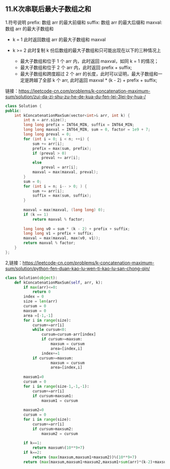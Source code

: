 ## 11.K次串联后最大子数组之和



1.符号说明
prefix: 数组 arr 的最大前缀和
suffix: 数组 arr 的最大后缀和
maxval: 数组 arr 的最大子数组和

- k = 1
  此时返回数组 arr 的最大子数组和 maxval

- k >= 2
  此时复制 k 份后数组的最大子数组和只可能出现在以下的三种情况上
  - 最大子数组和位于 1 个 arr 内，此时返回 maxval，如同 k = 1 的情况；
  - 最大子数组和位于 2 个 arr 内，此时返回 prefix + suffix;
  - 最大子数组和跨度超过 2 个 arr 的长度，此时可以证明，最大子数组和一定是跨越了全部 k 个 arr, 此时返回 maxval * (k - 2) + prefix + suffix;

链接：https://leetcode-cn.com/problems/k-concatenation-maximum-sum/solution/zui-da-zi-shu-zu-he-de-kua-du-fen-lei-3lei-by-hua-/



```c++
class Solution {
public:
    int kConcatenationMaxSum(vector<int>& arr, int k) {
        int n = arr.size();
        long long prefix = INT64_MIN, suffix = INT64_MIN;
        long long maxval = INT64_MIN, sum = 0, factor = 1e9 + 7;
        long long preval = 0;
        for (int i = 0; i < n; ++i) {
            sum += arr[i];
            prefix = max(sum, prefix);
            if (preval > 0)
                preval += arr[i];
            else
                preval = arr[i];
            maxval = max(maxval, preval);
        }
        sum = 0;
        for (int i = n; i-- > 0; ) {
            sum += arr[i];
            suffix = max(sum, suffix);
        }
       
        maxval = max(maxval, (long long) 0);
        if (k == 1)
            return maxval % factor;
        
        long long v0 = sum * (k - 2) + prefix + suffix;
        long long v1 = prefix + suffix;
        maxval = max(maxval, max(v0, v1));
        return maxval % factor;
    }
};
```

2,链接：https://leetcode-cn.com/problems/k-concatenation-maximum-sum/solution/python-fen-duan-kao-lu-wen-ti-kao-lu-san-chong-qin/

```python
class Solution(object):
    def kConcatenationMaxSum(self, arr, k):
        if max(arr)<=0:
            return 0
        index = 0
        size = len(arr)
        cursum = 0
        maxsum = 0
        area =[-1,-1]
        for i in range(size):
            cursum+=arr[i]
            while cursum<0:
                cursum=cursum-arr[index]
                if cursum>=maxsum:
                    maxsum = cursum
                    area=[index,i]
                index+=1
            if cursum>=maxsum:
                    maxsum = cursum
                    area=[index,i]
        
        maxsum1=0
        cursum = 0
        for i in range(size-1,-1,-1):
            cursum+=arr[i]
            if cursum>maxsum1:
                maxsum1 = cursum
                
        maxsum2=0
        cursum = 0
        for i in range(size):
            cursum+=arr[i]
            if cursum>maxsum2:
                maxsum2 = cursum
                
        if k==1:
            return maxsum%(10**9+7)
        if k==2:
            return (max(maxsum,maxsum1+maxsum2))%(10**9+7)
        return (max(maxsum,maxsum1+maxsum2,maxsum1+sum(arr)*(k-2)+maxsum2))%(10**9+7)
```

